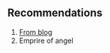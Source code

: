 ## Recommendations
1. [From blog](https://eli.thegreenplace.net/2020/summary-of-reading-october-december-2020/)
2. Emprire of angel
